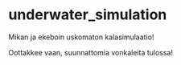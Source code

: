 # underwater_simulation

Mikan ja ekeboin uskomaton kalasimulaatio!

Oottakkee vaan, suunnattomia vonkaleita tulossa!
